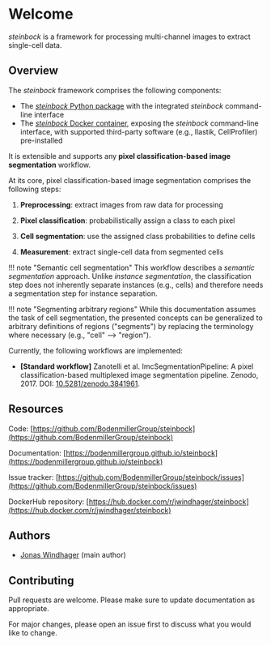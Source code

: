 # Welcome

*steinbock* is a framework for processing multi-channel images to extract single-cell data.

## Overview

The *steinbock* framework comprises the following components:

- The [*steinbock* Python package](https://github.com/BodenmillerGroup/steinbock) with the integrated *steinbock* command-line interface
- The [*steinbock* Docker container](https://hub.docker.com/r/jwindhager/steinbock), exposing the *steinbock* command-line interface, with supported third-party software (e.g., Ilastik, CellProfiler) pre-installed

It is extensible and supports any **pixel classification-based image segmentation** workflow.

At its core, pixel classification-based image segmentation comprises the following steps:

  1. **Preprocessing**: extract images from raw data for processing

  2. **Pixel classification**: probabilistically assign a class to each pixel

  3. **Cell segmentation**: use the assigned class probabilities to define cells

  4. **Measurement**: extract single-cell data from segmented cells

!!! note "Semantic cell segmentation"
    This workflow describes a *semantic segmentation* approach. Unlike *instance segmentation*, the classification step does not inherently separate instances (e.g., cells) and therefore needs a segmentation step for instance separation.

!!! note "Segmenting arbitrary regions"
    While this documentation assumes the task of cell segmentation, the presented concepts can be generalized to arbitrary definitions of regions ("segments") by replacing the terminology where necessary (e.g., "cell" --> "region").

Currently, the following workflows are implemented:

  - **[Standard workflow]** Zanotelli et al. ImcSegmentationPipeline: A pixel classification-based multiplexed image segmentation pipeline. Zenodo, 2017. DOI: [10.5281/zenodo.3841961](https://doi.org/10.5281/zenodo.3841961).

## Resources

Code: [https://github.com/BodenmillerGroup/steinbock](https://github.com/BodenmillerGroup/steinbock)

Documentation: [https://bodenmillergroup.github.io/steinbock](https://bodenmillergroup.github.io/steinbock)

Issue tracker: [https://github.com/BodenmillerGroup/steinbock/issues](https://github.com/BodenmillerGroup/steinbock/issues)

DockerHub repository: [https://hub.docker.com/r/jwindhager/steinbock](https://hub.docker.com/r/jwindhager/steinbock)

## Authors

- [Jonas Windhager](mailto:jonas.windhager@uzh.ch) (main author)

## Contributing

Pull requests are welcome. Please make sure to update documentation as appropriate.

For major changes, please open an issue first to discuss what you would like to change.
